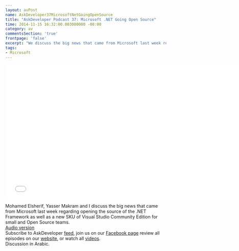 ```yaml
---
layout: avPost
name: AskDeveloper37MicrosoftNetGoingOpenSource
title: "AskDeveloper Podcast 37: Microsoft .NET Going Open Source"
time: 2014-11-15 16:32:00.003000000 -08:00
category: av
commentsSection: 'true'
frontpage: 'false'
excerpt: "We discuss the big news that came from Microsoft last week regarding opening the source of the .NET Framework as well as a new SKU of Visual Studio Community Edition for small and Open Source teams"
tags: 
- Microsoft
---
```


<iframe width="750" height="422" src="//www.youtube.com/embed/3KWtBBruzaE" frameborder="0" allowfullscreen></iframe>

Mohamed Elsherif, Yasser Makram and I discuss the big news that came from Microsoft last week regarding opening the source of the .NET Framework as well as a new SKU of Visual Studio Community Edition for small and Open Source teams.  
[Audio version](https://soundcloud.com/askdeveloper/ep37-microsoft-net-going-open-source)  
Subscribe to AskDeveloper [feed](http://feeds.feedburner.com/Askdeveloper), join us on our [Facebook page](https://www.facebook.com/askdeveloper) review all episodes on our [website](http://www.askdeveloper.com/), or watch all [videos](https://www.youtube.com/user/bashmohandes/).  
Discussion in Arabic.  
